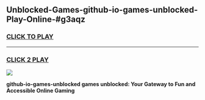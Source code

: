
## Unblocked-Games-github-io-games-unblocked-Play-Online-#g3aqz
<h3>
<a href="https://premium.freeplayer.one?title=github-io-games-unblocked&ref=27F">CLICK TO PLAY</a></h3>
<hr>

<h3>
<a href="https://premium.freeplayer.one?title=github-io-games-unblocked&ref=27F">CLICK 2 PLAY</a>
  
</h3>

<a href="https://premium.freeplayer.one?title=github-io-games-unblocked&ref=27F"><img src="https://clearcache.store/games.png"></a>


**github-io-games-unblocked games unblocked: Your Gateway to Fun and Accessible Online Gaming**
